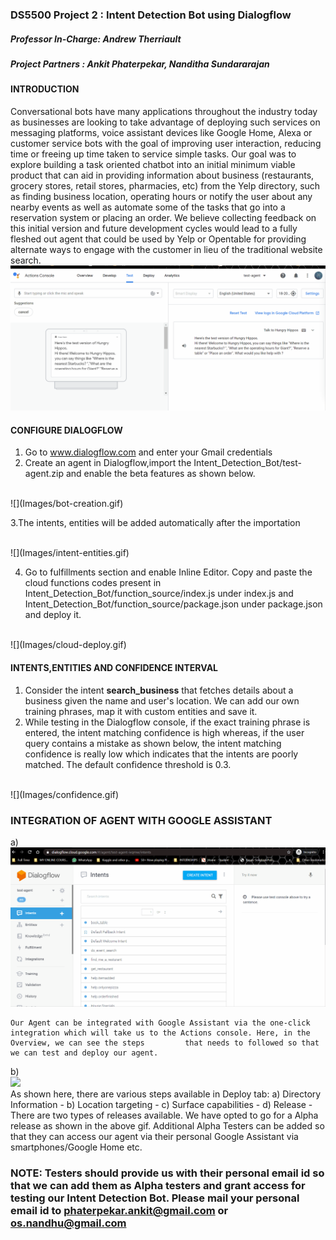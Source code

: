### DS5500 Project 2 : Intent Detection Bot using Dialogflow
##### ***Professor In-Charge: Andrew Therriault***
##### ***Project Partners : Ankit Phaterpekar, Nanditha Sundararajan***

#### INTRODUCTION ####
Conversational bots have many applications throughout the industry today as businesses are looking to take advantage of deploying such services on messaging platforms, voice assistant devices like Google Home, Alexa or customer service bots with the goal of improving user interaction, reducing time or freeing up time taken to service simple tasks.
Our goal was to explore building a task oriented chatbot into an initial minimum viable product that can aid in providing information about business (restaurants, grocery stores, retail stores, pharmacies, etc) from the Yelp directory, such as finding business location, operating hours or notify the user about any nearby events as well as  automate some of the tasks that go into a reservation system or placing an order. We believe collecting feedback on this initial version and future development cycles would lead to a fully fleshed out agent that could be used by Yelp or Opentable for providing alternate ways to engage with the customer in lieu of the traditional website search.
<br />
![](Images/google-assistant.gif) <br />

#### CONFIGURE DIALOGFLOW <br />
1. Go to www.dialogflow.com and enter your Gmail credentials
2. Create an agent in Dialogflow,import the Intent_Detection_Bot/test-agent.zip and enable the beta features as shown below.

<br />
![](Images/bot-creation.gif) <br />

3.The intents, entities will be added automatically after the importation

<br />
![](Images/intent-entities.gif)<br />

4. Go to fulfillments section and enable Inline Editor. Copy and paste the cloud functions codes present in Intent_Detection_Bot/function_source/index.js under index.js and Intent_Detection_Bot/function_source/package.json under package.json and deploy it.

<br />
![](Images/cloud-deploy.gif)<br />

#### INTENTS,ENTITIES AND CONFIDENCE INTERVAL <br />
1. Consider the intent **search_business** that fetches details about a business given the name and user's location. We can add our own training phrases, map it with custom      entities and save it.
2. While testing in the Dialogflow console, if the exact training phrase is entered, the intent matching confidence is high whereas, if the user query contains a mistake as shown below, the intent matching confidence is really low which indicates that the intents are poorly matched. The default confidence threshold is 0.3. 
<br />
![](Images/confidence.gif) <br />

### INTEGRATION OF AGENT WITH GOOGLE ASSISTANT <br />
a)  <br />
    ![](Images/test-integration.gif) <br />
    
    Our Agent can be integrated with Google Assistant via the one-click integration which will take us to the Actions console. Here, in the Overview, we can see the steps         that needs to followed so that we can test and deploy our agent.
    
b)  <br />
    ![](Images/deploy-release.gif) <br />
    As shown here, there are various steps available in Deploy tab:
     a) Directory Information - 
     b) Location targeting -
     c) Surface capabilities -
     d) Release - There are two types of releases available. We have opted to go for a Alpha release as shown in the above gif. Additional Alpha Testers can be added so that      they can access our agent via their personal Google Assistant via smartphones/Google Home etc.
### NOTE: Testers should provide us with their personal email id so that we can add them as Alpha testers and grant access for testing our Intent Detection Bot. Please mail your personal email id to phaterpekar.ankit@gmail.com or os.nandhu@gmail.com







